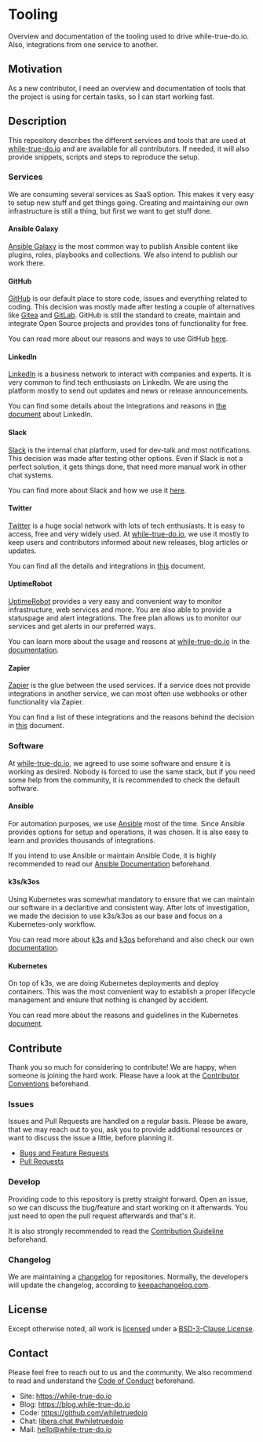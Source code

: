 <!--
reference: https://www.makeareadme.com/
reference: https://commonmark.org/
-->

# Tooling

Overview and documentation of the tooling used to drive while-true-do.io. Also,
integrations from one service to another. 

## Motivation

As a new contributor, I need an overview and documentation of tools that the
project is using for certain tasks, so I can start working fast.

## Description

This repository describes the different services and tools that are used at
[while-true-do.io](https://while-true-do.io) and are available for all
contributors. If needed, it will also provide snippets, scripts and steps to
reproduce the setup.

### Services

We are consuming several services as SaaS option. This makes it very easy to
setup new stuff and get things going. Creating and maintaining our own
infrastructure is still a thing, but first we want to get stuff done.

#### Ansible Galaxy

[Ansible Galaxy](https://https://galaxy.ansible.com/whiletruedoio) is the
most common way to publish Ansible content like plugins, roles, playbooks and
collections. We also intend to publish our work there.

#### GitHub

[GitHub](https://github.com/whiletruedoio) is our default place to store code,
issues and everything related to coding. This decision was mostly made after
testing a couple of alternatives like [Gitea](https://gitea.com/) and
[GitLab](https://gitlab.com/). GitHub is still the standard to create, maintain
and integrate Open Source projects and provides tons of functionality for free.

You can read more about our reasons and ways to use GitHub
[here](docs/GITHUB.md).

#### LinkedIn

[LinkedIn](linkedin.com/company/whiletruedoio/) is a business network to
interact with companies and experts. It is very common to find tech enthusiasts
on LinkedIn. We are using the platform mostly to send out updates and news or
release announcements.

You can find some details about the integrations and reasons in
[the document](docs/LINKEDIN.md) about LinkedIn.

#### Slack

[Slack](https://whiletruedoio.slack.com) is the internal chat platform, used for
dev-talk and most notifications. This decision was made after testing other
options. Even if Slack is not a perfect solution, it gets things done, that need
more manual work in other chat systems.

You can find more about Slack and how we use it [here](docs/SLACK.md).

#### Twitter

[Twitter](https://twitter.com/whiletruedoio) is a huge social network with lots
of tech enthusiasts. It is easy to access, free and very widely used. At
[while-true-do.io](https://while-true-do.io), we use it mostly to keep users
and contributors informed about new releases, blog articles or updates.

You can find all the details and integrations in [this](docs/TWITTER.md)
document.

#### UptimeRobot

[UptimeRobot](https://stats.uptimerobot.com/zKXjluyAr/) provides a very easy
and convenient way to monitor infrastructure, web services and more. You are
also able to provide a statuspage and alert integrations. The free plan allows
us to monitor our services and get alerts in our preferred ways.

You can learn more about the usage and reasons at
[while-true-do.io](https://while-true-do.io) in the
[documentation](docs/UPTIMEROBOT.md).

#### Zapier

[Zapier](https://zapier.com) is the glue between the used services. If a
service does not provide integrations in another service, we can most often
use webhooks or other functionality via Zapier.

You can find a list of these integrations and the reasons behind the decision
in [this](docs/ZAPIER.md) document.

### Software

At [while-true-do.io](https://while-true-do.io), we agreed to use some software
and ensure it is working as desired. Nobody is forced to use the same stack,
but if you need some help from the community, it is recommended to check the
default software.

#### Ansible

For automation purposes, we use [Ansible](https://www.ansible.com) most of the
time. Since Ansible provides options for setup and operations, it was chosen. It
is also easy to learn and provides thousands of integrations.

If you intend to use Ansible or maintain Ansible Code, it is highly recommended
to read our [Ansible Documentation](docs/ANSIBLE.md) beforehand.

#### k3s/k3os

Using Kubernetes was somewhat mandatory to ensure that we can maintain our
software in a declaritive and consistent way. After lots of investigation,
we made the decision to use k3s/k3os as our base and focus on a Kubernetes-only
workflow.

You can read more about [k3s](https://k3s.io/) and [k3os](https://k3os.io/)
beforehand and also check our own [documentation](docs/K3OS.md).

#### Kubernetes

On top of k3s, we are doing Kubernetes deployments and deploy containers. This
was the most convenient way to establish a proper lifecycle management and
ensure that nothing is changed by accident.

You can read more about the reasons and guidelines in the Kubernetes
[document](docs/KUBERNETES.md).

## Contribute

Thank you so much for considering to contribute! We are happy, when someone is
joining the hard work. Please have a look at the
[Contributor Conventions](https://github.com/whiletruedoio/.github/blob/main/docs/CODE_OF_CONDUCT.md)
beforehand.

### Issues

Issues and Pull Requests are handled on a regular basis. Please be aware, that
we may reach out to you, ask you to provide additional resources or want to
discuss the issue a little, before planning it.

- [Bugs and Feature Requests](https://github.com/whiletruedoio/tooling/issues)
- [Pull Requests](https://github.com/whiletruedoio/tooling/pulls)

### Develop

Providing code to this repository is pretty straight forward. Open an issue,
so we can discuss the bug/feature and start working on it afterwards. You just
need to open the pull request afterwards and that's it.

It is also strongly recommended to read the
[Contribution Guideline](https://github.com/whiletruedoio/.github/blob/main/docs/CONTRIBUTING.md)
beforehand.

### Changelog

We are maintaining a [changelog](CHANGELOG.md) for repositories. Normally, the
developers will update the changelog, according to
[keepachangelog.com](https://keepachangelog.com/).

## License

Except otherwise noted, all work is [licensed](LICENSE) under a
[BSD-3-Clause License](https://opensource.org/licenses/BSD-3-Clause).

## Contact

Please feel free to reach out to us and the community. We also recommend to read
and understand the
[Code of Conduct](https://github.com/whiletruedoio/.github/blob/main/docs/CODE_OF_CONDUCT.md)
beforehand.

- Site: <https://while-true-do.io>
- Blog: <https://blog.while-true-do.io>
- Code: <https://github.com/whiletruedoio>
- Chat: [libera.chat #whiletruedoio](https://web.libera.chat/gamja/#whiletruedo)
- Mail: [hello@while-true-do.io](mailto:hello@while-true-do.io)
